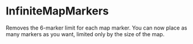# InfiniteMapMarkers

Removes the 6-marker limit for each map marker. You can now place as many markers as you want, limited only by the size of the map.